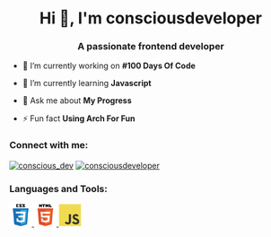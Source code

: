 <h1 align="center">Hi 👋, I'm consciousdeveloper</h1>
<h3 align="center">A passionate frontend developer</h3>

- 🔭 I’m currently working on **#100 Days Of Code**

- 🌱 I’m currently learning **Javascript**

- 💬 Ask me about **My Progress**

- ⚡ Fun fact **Using Arch For Fun**

<h3 align="left">Connect with me:</h3>
<p align="left">
<a href="https://twitter.com/conscious_dev" target="blank"><img align="center" src="https://raw.githubusercontent.com/rahuldkjain/github-profile-readme-generator/master/src/images/icons/Social/twitter.svg" alt="conscious_dev" height="30" width="40" /></a>
<a href="https://instagram.com/consciousdeveloper" target="blank"><img align="center" src="https://raw.githubusercontent.com/rahuldkjain/github-profile-readme-generator/master/src/images/icons/Social/instagram.svg" alt="consciousdeveloper" height="30" width="40" /></a>
</p>

<h3 align="left">Languages and Tools:</h3>
<p align="left"> <a href="https://www.w3schools.com/css/" target="_blank"> <img src="https://raw.githubusercontent.com/devicons/devicon/master/icons/css3/css3-original-wordmark.svg" alt="css3" width="40" height="40"/> </a> <a href="https://www.w3.org/html/" target="_blank"> <img src="https://raw.githubusercontent.com/devicons/devicon/master/icons/html5/html5-original-wordmark.svg" alt="html5" width="40" height="40"/> </a> <a href="https://developer.mozilla.org/en-US/docs/Web/JavaScript" target="_blank"> <img src="https://raw.githubusercontent.com/devicons/devicon/master/icons/javascript/javascript-original.svg" alt="javascript" width="40" height="40"/> </a> </p>

